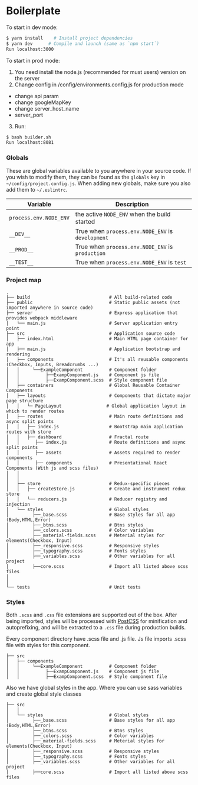 # Boilerplate

To start in dev mode:
 

```bash
$ yarn install    # Install project dependencies
$ yarn dev      # Compile and launch (same as `npm start`)
Run localhost:3000
```

To start in prod mode:
1. You need install the node.js (recommended for must users) version on the server
2. Change config in /config/environments.config.js for production mode
 - change api param
 - change googleMapKey
 - change server_host_name
 - server_port

3. Run:

```bash
$ bash builder.sh
Run localhost:8081
```

### Globals

These are global variables available to you anywhere in your source code. If you wish to modify them, they can be found as the `globals` key in `~/config/project.config.js`. When adding new globals, make sure you also add them to `~/.eslintrc`.

|Variable|Description|
|---|---|
|`process.env.NODE_ENV`|the active `NODE_ENV` when the build started|
|`__DEV__`|True when `process.env.NODE_ENV` is `development`|
|`__PROD__`|True when `process.env.NODE_ENV` is `production`|
|`__TEST__`|True when `process.env.NODE_ENV` is `test`|

### Project map

```
.
├── build                              # All build-related code
├── public                             # Static public assets (not imported anywhere in source code)
├── server                             # Express application that provides webpack middleware
│   └── main.js                        # Server application entry point
├── src                                # Application source code
│   ├── index.html                     # Main HTML page container for app
│   ├── main.js                        # Application bootstrap and rendering
│   ├── components                     # It's all reusable components (Checkbox, Inputs, Breadcrumbs ...)
│   │     └──ExampleComponent          # Component folder
│   │          ├──ExampComponent.js    # Component js file
│   │          ├──ExampComponent.scss  # Style component file
│   ├── containers                     # Global Reusable Container Components
│   ├── layouts                        # Components that dictate major page structure
│   │   └─ PageLayout                 # Global application layout in which to render routes
│   ├── routes                         # Main route definitions and async split points
│   │   ├── index.js                   # Bootstrap main application routes with store
│   │   ├── dashboard                  # Fractal route
│   │      ├── index.js                # Route definitions and async split points
│   │      ├── assets                  # Assets required to render components
│   │      ├── components              # Presentational React Components (With js and scss files)
│   │
│   │
│   ├── store                          # Redux-specific pieces
│   │   ├── createStore.js             # Create and instrument redux store
│   │   └── reducers.js                # Reducer registry and injection
│   └── styles                         # Global styles
│         ├──_base.scss                # Base styles for all app (Body,HTML,Error)
│         ├──_btns.scss                # Btns styles
│         ├──_colors.scss              # Color variables
│         ├──_material-fields.scss     # Meterial styles for elements(Checkbox, Input)
│         ├──_responsive.scss          # Responsive styles
│         ├──_typography.scss          # Fonts styles
│         ├──_variables.scss           # Other variables for all project
│         ├──core.scss                 # Import all listed above scss files
│
│
└── tests                              # Unit tests
```

### Styles

Both `.scss` and `.css` file extensions are supported out of the box. After being imported, styles will be processed with [PostCSS](https://github.com/postcss/postcss) for minification and autoprefixing, and will be extracted to a `.css` file during production builds.

Every component directory have .scss file and .js file.
Js file imports .scss file with styles for this component.
```
├── src
│   ├── components
│   │     └──ExampleComponent          # Component folder
│   │          ├──ExampComponent.js    # Component js file
│   │          ├──ExampComponent.scss  # Style component file

```
Also we have global styles in the app. Where you can use sass variables
and create global style classes
```
├── src
│   │
│   └── styles                         # Global styles
│         ├──_base.scss                # Base styles for all app (Body,HTML,Error)
│         ├──_btns.scss                # Btns styles
│         ├──_colors.scss              # Color variables
│         ├──_material-fields.scss     # Meterial styles for elements(Checkbox, Input)
│         ├──_responsive.scss          # Responsive styles
│         ├──_typography.scss          # Fonts styles
│         ├──_variables.scss           # Other variables for all project
│         ├──core.scss                 # Import all listed above scss files

```